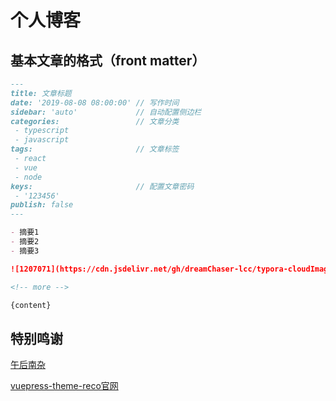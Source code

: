 # 个人博客

## 基本文章的格式（front matter）
```md
---
title: 文章标题
date: '2019-08-08 08:00:00' // 写作时间
sidebar: 'auto'             // 自动配置侧边栏
categories:                 // 文章分类
 - typescript
 - javascript
tags:                       // 文章标签
 - react
 - vue
 - node
keys:                       // 配置文章密码
 - '123456'
publish: false              
---

- 摘要1
- 摘要2
- 摘要3

![1207071](https://cdn.jsdelivr.net/gh/dreamChaser-lcc/typora-cloudImages/blog/wallpaper/1207071.jpg)

<!-- more -->

{content}

```

## 特别鸣谢
[午后南杂](https://www.recoluan.com)

[vuepress-theme-reco官网](https://vuepress-theme-reco.recoluan.com)
